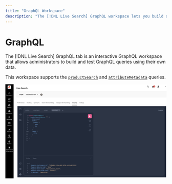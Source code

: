 ```yaml
---
title: "GraphQL Workspace"
description: "The [!DNL Live Search] GraphQL workspace lets you build queries with your live data."
---
```

# GraphQL

The [!DNL Live Search] GraphQL tab is an interactive GraphQL workspace that allows administrators to build and test GraphQL queries using their own data.

This workspace supports the [`productSearch`](https://developer.adobe.com/commerce/services/graphql/live-search/product-search/) and [`attributeMetadata`](https://developer.adobe.com/commerce/services/graphql/live-search/attribute-metadata/) queries.

![GraphQL workspace](assets/graphql.png)
